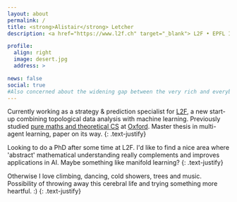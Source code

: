 ```yaml
---
layout: about
permalink: /
title: <strong>Alistair</strong> Letcher
description: <a href="https://www.l2f.ch" target="_blank"> L2F • EPFL Innovation Park • Lausanne, Switzerland</a>

profile:
  align: right
  image: desert.jpg
  address: >

news: false
social: true
#Also concerned about the widening gap between the very rich and everybody else. Could be worsened by AI if left to its own instruments.
---
```


Currently working as a strategy & prediction specialist for <a href="https://www.l2f.ch" target="_blank">L2F</a>, a new start-up combining topological data analysis with machine learning. Previously studied <a href="https://www.maths.ox.ac.uk/mfocs" target="_blank">pure maths and theoretical CS</a> at <a href="https://www.ox.ac.uk" target="_blank">Oxford</a>. Master thesis in multi-agent learning, paper on its way.
{: .text-justify}

Looking to do a PhD after some time at L2F. I'd like to find a nice area where 'abstract' mathematical understanding really complements and improves applications in AI. Maybe something like manifold learning?
{: .text-justify}

Otherwise I love climbing, dancing, cold showers, trees and music. Possibility of throwing away this cerebral life and trying something more heartful. :)
{: .text-justify}
